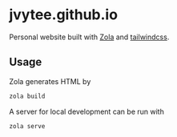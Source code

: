 # jvytee.github.io
Personal website built with [Zola](https://www.getzola.org/) and [tailwindcss](https://tailwindcss.com/).

## Usage
Zola generates HTML by

```sh 
zola build
```

A server for local development can be run with

```sh
zola serve
```
